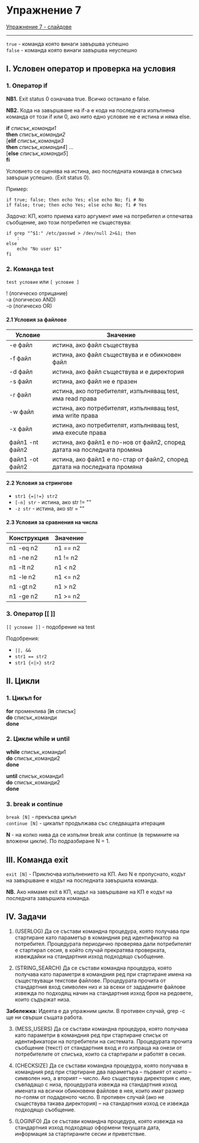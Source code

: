 # Упражнение 7

[Упражнение 7 - слайдове](https://gitpitch.com/adUst0/os2018/master?p=ex07/slides/ "ex07")

---

`true` - команда която винаги завършва успешно  
`false` - команда която винаги завършва неуспешно  

## I. Условен оператор и проверка на условия

### 1. Оператор if

**NB1.** Exit status 0 означава true. Всичко останало е false.  

**NB2.** Кода на завършване на if-а е кода на последната изпълнена команда от този if или 0, ако нито едно условие не е истина и няма else. 

**if** *списък_команди1*  
**then** *списък_команди2*  
[**elif** *списък_команди3*  
**then** *списък_команди4*] ...  
[**else** *списък_команди5*]  
**fi**  

Условието се оценява на истина, ако последната команда в списъка завърши успешно. (Exit status 0).

Пример:

    if true; false; then echo Yes; else echo No; fi # No
    if false; true; then echo Yes; else echo No; fi # Yes

*Задача*: КП, която приема като аргумент име на потребител и отпечатва съобщение, ако този потребител не съществува:

    if grep "^$1:" /etc/passwd > /dev/null 2>&1; then
        :
    else
        echo "No user $1"
    fi

### 2. Команда test

`test условие` или `[ условие ]`

! (логическо отрицание)  
-a (логическо AND)  
-o (логическо OR)  

#### 2.1 Условия за файлове

| Условие | Значение |
|--|--|
| -e файл | истина, ако файл съществува |
| -f файл | истина, ако файл съществува и е обикновен файл |
| -d файл | истина, ако файл съществува и е директория |
| -s файл | истина, ако файл не е празен |
| -r файл | истина, ако потребителят, изпълняващ test, има read права |
| -w файл | истина, ако потребителят, изпълняващ test, има write права |
| -x файл | истина, ако потребителят, изпълняващ test, има execute права |
| файл1 -nt файл2 | истина, ако файл1 е по-нов от файл2, според датата на последната промяна |
| файл1 -оt файл2 | истина, ако файл1 е по-стар от файл2, според датата на последната промяна |

#### 2.2 Условия за стрингове

 - `str1 {=|!=} str2`
 - `[-n] str` - истина, ако str != ""
 - `-z str` - истина, ако str = ""

#### 2.3 Условия за сравнения на числа

| Конструкция| Значение |
|--|--|
| n1 -eq n2 | n1 == n2 |
| n1 -ne n2 | n1 != n2 |
| n1 -lt n2 | n1 < n2 |
| n1 -le n2 | n1 <= n2 |
| n1 -gt n2 | n1 > n2 |
| n1 -ge n2 | n1 >= n2 |

### 3. Оператор [[ ]]
`[[ условие ]]` - подобрение на test

Подобрения: 

 - `||, &&`
 - `str1 == str2`
 - `str1 {<|>} str2`

## II. Цикли

### 1. Цикъл for

**for** променлива [**in** списък]  
**do** списък_команди  
**done**  

### 2. Цикли while и until

**while**  списък_команди1  
**do**  списък_команди2  
**done**   
  
**until**  списък_команди1  
**do**  списък_команди2  
**done**  

### 3. break и continue
`break [N]` - прекъсва цикъл  
`continue [N]` - цикалът продължава със следващата итерация  

**N** - на колко нива да се изпълни break или continue (в термините на вложени цикли). По подразбиране N = 1. 

## III. Команда exit

`exit [N]` - Приключва изпълнението на КП. Ако N е пропуснато, кодът на завършване е кодът на последната завършила команда. 

**NB.** Ако нямаме exit в КП, кодът на завършване на КП е кодът на последната завършила команда.

## IV. Задачи

1. (USERLOG) Да се състави командна процедура, която получава при стартиране като параметър в командния ред идентификатор на потребител. Процедурата периодично проверява дали потребителят е стартирал сесия, в който случай прекратява проверката, извеждайки на стандартния изход подходящо съобщение.

2. (STRING_SEARCH) Да се състави командна процедура, която получава като параметри в командния ред при стартиране имена на съществуващи текстови файлове. Процедурата прочита от стандартния вход символен низ и за всеки от зададените файлове извежда по подходящ начин на стандартния изход броя на редовете, които съдържат низа.

**Забележка:** Идеята е да упражним цикли. В противен случай, grep -c ще ни свърши същата работа.

3. (MESS_USERS) Да се състави командна процедура, която получава като параметри в командния ред при стартиране списък от идентификатори на потребители на системата. Процедурата прочита съобщение (текст) от стандартния вход и го изпраща на онези от потребителите от списъка, които са стартирали и работят в сесия.

4. (CHECKSIZE) Да се състави командна процедура, която получава в командния ред при стартиране два параметъра – първият от които – символен низ, а вторият – число. Ако съществува директория с име, съвпадащо с низа, процедурата извежда на стандартния изход имената на всички обикновени файлове в нея, които имат размер по-голям от подаденото число. В противен случай (ако не съществува такава директория) – на стандартния изход се извежда подходящо съобщение.

5. (LOGINFO) Да се състави командна процедура, която извежда на стандартния изход подходящо оформени текущата дата, информация за стартираните сесии и приветствие.